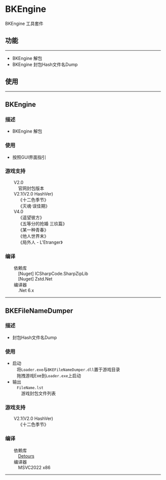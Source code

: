 # BKEngine

BKEngine 工具套件

## 功能
---
* BKEngine 解包
* BKEngine 封包Hash文件名Dump

## 使用
---

## BKEngine
### 描述
* BKEngine 解包
### 使用
* 按照GUI界面指引
### 游戏支持
&emsp;&emsp;V2.0<br>
&emsp;&emsp;&emsp;官网封包版本<br>
&emsp;&emsp;V2.1(V2.0 HashVer)<br>
&emsp;&emsp;&emsp;《十二色季节》<br>
&emsp;&emsp;&emsp;《灭魂·误佳期》<br>
&emsp;&emsp;V4.0<br>
&emsp;&emsp;&emsp;《遥望彼方》<br>
&emsp;&emsp;&emsp;《五等分的抢婚 三玖篇》<br>
&emsp;&emsp;&emsp;《某一种青春》<br>
&emsp;&emsp;&emsp;《他人世界末》<br>
&emsp;&emsp;&emsp;《局外人 - L'Etranger》<br>
### 编译
&emsp;&emsp;依赖库<br>
&emsp;&emsp;&emsp;\[Nuget\] ICSharpCode.SharpZipLib<br>
&emsp;&emsp;&emsp;\[Nuget\] Zstd.Net<br>
&emsp;&emsp;编译器<br>
&emsp;&emsp;&emsp;.Net 6.x<br>

---

## BKEFileNameDumper
### 描述
* 封包Hash文件名Dump
### 使用
* 启动<br>
&emsp;将`Loader.exe`与`BKEFileNameDumper.dll`置于游戏目录<br>
&emsp;拖拽游戏Exe到`Loader.exe`上启动<br>
* 输出<br>
&emsp;`FileName.lst`<br>
&emsp;&emsp;游戏封包文件列表<br>
### 游戏支持
&emsp;&emsp;V2.1(V2.0 HashVer)<br>
&emsp;&emsp;&emsp;《十二色季节》<br>
### 编译
&emsp;&emsp;依赖库<br>
&emsp;&emsp;&emsp;[Detours](https://github.com/microsoft/Detours)<br>
&emsp;&emsp;编译器<br>
&emsp;&emsp;&emsp;MSVC2022 x86<br>

---











